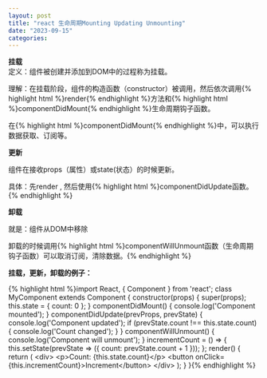 ```yaml
---
layout: post
title: "react 生命周期Mounting Updating Unmounting"
date: "2023-09-15"
categories: 
---
```

<p><strong>挂载</strong><br />
定义：组件被创建并添加到DOM中的过程称为挂载。</p>
<p>理解：在挂载阶段，组件的构造函数（constructor）被调用，然后依次调用{% highlight html %}render{% endhighlight %}方法和{% highlight html %}componentDidMount{% endhighlight %}生命周期钩子函数。</p>
<p>在{% highlight html %}componentDidMount{% endhighlight %}中，可以执行数据获取、订阅等。</p>
<p><strong>更新</strong></p>
<p>组件在接收props（属性）或state(状态）的时候更新。</p>
<p>具体：先render , 然后使用{% highlight html %}componentDidUpdate函数。{% endhighlight %}</p>
<p><strong>卸载</strong></p>
<p>就是：组件从DOM中移除</p>
<p>卸载的时候调用{% highlight html %}componentWillUnmount函数（生命周期钩子函数）可以取消订阅，清除数据。{% endhighlight %}</p>
<p><strong>挂载，更新，卸载的例子：</strong></p>
{% highlight html %}import React, { Component } from &#39;react&#39;;
class MyComponent extends Component {
constructor(props) {
super(props);
this.state = {
count: 0
};
}
componentDidMount() {
console.log(&#39;Component mounted&#39;);
}
componentDidUpdate(prevProps, prevState) {
console.log(&#39;Component updated&#39;);
if (prevState.count !== this.state.count) {
console.log(&#39;Count changed&#39;);
}
}
componentWillUnmount() {
console.log(&#39;Component will unmount&#39;);
}
incrementCount = () =&gt; {
this.setState(prevState =&gt; ({
count: prevState.count + 1
}));
};
render() {
return (
&lt;div&gt;
&lt;p&gt;Count: {this.state.count}&lt;/p&gt;
&lt;button onClick={this.incrementCount}&gt;Increment&lt;/button&gt;
&lt;/div&gt;
);
}
}{% endhighlight %}
